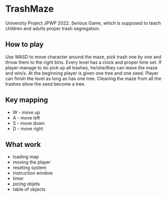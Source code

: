 # TrashMaze
University Project JPWP 2022. Serious Game, which is supposed to teach children and adults proper trash segregation.

## How to play
Use WASD to move character around the maze, pick trash one by one and throw them to the right bins.  Every level has a clock and proper time set. If player manage to do pick up all trashes, he/she/they can leave the maze and win/s. At the beginning player is given one tree and one seed. Player can finish the level as long as has one tree. Cleaning the maze from all the trashes allow the seed become a tree.

## Key mapping
* W - move up
* A - move left
* S - move down
* D - move right

## What work
* loading map
* moving the player
* reseting system
* instruction window
* timer
* picing objets
* table of objects
